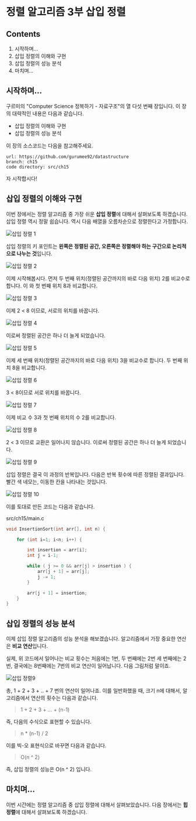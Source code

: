 정렬 알고리즘 3부 삽입 정렬
==================

Contents
-------------------

1. 시작하며...
2. 삽입 정렬의 이해와 구현
3. 삽입 정렬의 성능 분석
4. 마치며...


## 시작하며...

구르미의 "Computer Science 정복하기 - 자료구조"의 열 다섯 번째 장입니다. 이 장의 대략적인 내용은 다음과 같습니다. 

* 삽입 정렬의 이해와 구현
* 삽입 정렬의 성능 분석

이 장의 소스코드는 다음을 참고해주세요.

    url: https://github.com/gurumee92/datastructure 
    branch: ch15
    code directory: src/ch15

자 시작합시다!


## 삽입 정렬의 이해와 구현

이번 장에서는 정렬 알고리즘 중 가장 쉬운 **삽입 정렬**에 대해서 살펴보도록 하겠습니다. 삽입 정렬 역시 정말 쉽습니다. 역시 다음 배열을 오름차순으로 정렬한다고 가정합니다.

![삽입 정렬 1](../images/ch15/is1.png)

삽입 정렬의 키 포인트는 **왼쪽은 정렬된 공간, 오른쪽은 정렬해야 하는 구간으로 논리적으로 나누는 것**입니다.

![삽입 정렬 2](../images/ch15/is2.png)

이제 시작해봅시다. 먼저 두 번째 위치(정렬된 공간까지의 바로 다음 위치) 2를 비교수로 합니다. 이 와 첫 번째 위치 8과 비교합니다.

![삽입 정렬 3](../images/ch15/is4.png)

이제 2 < 8 이므로, 서로의 위치를 바꿉니다.

![삽입 정렬 4](../images/ch15/is5.png)

이로써 정렬된 공간은 하나 더 늘게 되었습니다.

![삽입 정렬 5](../images/ch15/is6.png)

이제 세 번째 위치(정렬된 공간까지의 바로 다음 위치) 3을 비교수로 합니다. 두 번째 위치 8을 비교합니다.

![삽입 정렬 6](../images/ch15/is7.png)

3 < 8이므로 서로 위치를 바꿉니다.

![삽입 정렬 7](../images/ch15/is8.png)

이제 비교 수 3과 첫 번째 위치의 수 2를 비교합니다.

![삽입 정렬 8](../images/ch15/is9.png)

2 < 3 이므로 교환은 일어나지 않습니다. 이로써 정렬된 공간은 하나 더 늘게 되었습니다. 

![삽입 정렬 9](../images/ch15/is10.png)

삽입 정렬은 결국 이 과정의 반복입니다. 다음은 반복 횟수에 따른 정렬된 결과입니다. 빨간 색 네모는, 이동한 칸을 나타내는 것입니다.

![삽입 정렬 10](../images/ch15/is11.png)

이를 토대로 만든 코드는 다음과 같습니다.

src/ch15/main.c
```c
void InsertionSort(int arr[], int n) {

    for (int i=1; i<n; i++) { 

        int insertion = arr[i];
        int j = i-1;

        while ( j >= 0 && arr[j] > insertion ) {
            arr[j + 1] = arr[j];
            j -= 1;
        }

        arr[j + 1] = insertion;
    }
}
```

## 삽입 정렬의 성능 분석

이제 삽입 정렬 알고리즘의 성능 분석을 해보겠습니다. 알고리즘에서 가장 중요한 연산은 **비교 연산**입니다. 

실제, 위 코드에서 일어나는 비교 횟수는 처음에는 1번, 두 번째에는 2번 세 번째에는 2번, 결국에는 8번째에는 7번의 비교 연산이 일어납니다. 다음 그림처럼 말이죠.

![삽입 정렬9](../images/ch15/is12.png)

총, 1 + 2 + 3 + .. + 7 번의 연산이 일어나죠. 이를 일반화했을 때, 크기 n에 대해서, 알고리즘에서 연산의 횟수는 다음과 같습니다.

> 1 + 2 + 3 + ... + (n-1)

즉, 다음의 수식으로 표현할 수 있습니다.

> n * (n-1) / 2

이를 빅-오 표현식으로 바꾸면 다음과 같습니다.

> O(n ^ 2)

즉, 삽입 정렬의 성능은 O(n ^ 2) 입니다.


## 마치며...

이번 시간에는 정렬 알고리즘 중 삽입 정렬에 대해서 살펴보았습니다. 다음 장에서는 **힙 정렬**에 대해서 살펴보도록 하겠습니다.
